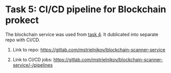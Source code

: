 # Task 5: CI/CD pipeline for Blockchain prokect

The blockchain service was used from [task 4](../task_4/README.md). It dublicated into separate repo with CI/CD.

1. Link to repo:
https://gitlab.com/mstrielnikov/blockchain-scanner-service

2. Link to CI/CD jobs:
https://gitlab.com/mstrielnikov/blockchain-scanner-service/-/pipelines
